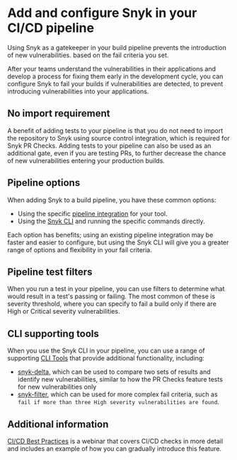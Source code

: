 # Add and configure Snyk in your CI/CD pipeline

Using Snyk as a gatekeeper in your build pipeline prevents the introduction of new vulnerabilities. based on the fail criteria you set.

After your teams understand the vulnerabilities in their applications and develop a process for fixing them early in the development cycle, you can configure Snyk to fail your builds if vulnerabilities are detected, to prevent introducing vulnerabilities into your applications.

## No import requirement

A benefit of adding tests to your pipeline is that you do not need to import the repository to Snyk using source control integration, which is required for Snyk PR Checks. Adding tests to your pipeline can also be used as an additional gate, even if you are testing PRs, to further decrease the chance of new vulnerabilities entering your production builds.

## Pipeline options

When adding Snyk to a build pipeline, you have these common options:&#x20;

* Using the specific [pipeline integration](../../../scm-ide-and-ci-cd-integrations/snyk-ci-cd-integrations/) for your tool.
* Using the [Snyk CLI](../../../cli-ide-and-ci-cd-integrations/snyk-cli/) and running the specific commands directly.&#x20;

Each option has benefits; using an existing pipeline integration may be faster and easier to configure, but using the Snyk CLI will give you a greater range of options and flexibility in your fail criteria.&#x20;

## Pipeline test filters

When you run a test in your pipeline, you can use filters to determine what would result in a test's passing or failing. The most common of these is severity threshold, where you can specify to fail a build only if there are High or Critical severity vulnerabilities.

## CLI supporting tools

When you use the Snyk CLI in your pipeline, you can use a range of supporting [CLI Tools](../../../cli-ide-and-ci-cd-integrations/snyk-cli/scan-and-maintain-projects-using-the-cli/cli-tools/) that provide additional functionality, including:

* [snyk-delta,](../../../cli-ide-and-ci-cd-integrations/snyk-cli/scan-and-maintain-projects-using-the-cli/cli-tools/snyk-delta.md) which can be used to compare two sets of results and identify new vulnerabilities, similar to how the PR Checks feature tests for new vulnerabilities only
* [snyk-filter](../../../cli-ide-and-ci-cd-integrations/snyk-cli/scan-and-maintain-projects-using-the-cli/cli-tools/snyk-filter.md), which can be used for more complex fail criteria, such as `fail if more than three High severity vulnerabilities are found`.

## Additional information

[CI/CD Best Practices](https://www.youtube.com/watch?v=6QS9gRQ0WVU) is a webinar that covers CI/CD checks in more detail and includes an example of how you can gradually introduce this feature.
